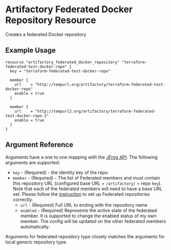 # Artifactory Federated Docker Repository Resource

Creates a federated Docker repository

## Example Usage

```hcl
resource "artifactory_federated_docker_repository" "terraform-federated-test-docker-repo" {
  key = "terraform-federated-test-docker-repo"

  member {
    url    = "http://tempurl.org/artifactory/terraform-federated-test-docker-repo"
    enable = true
  }

  member {
    url    = "http://tempurl2.org/artifactory/terraform-federated-test-docker-repo-2"
    enable = true
  }
}
```

## Argument Reference

Arguments have a one to one mapping with the [JFrog API](https://www.jfrog.com/confluence/display/JFROG/Repository+Configuration+JSON#RepositoryConfigurationJSON-FederatedRepository). The following arguments are supported:

* `key` - (Required) - the identity key of the repo
* `member` - (Required) - The list of Federated members and must contain this repository URL (configured base URL + `/artifactory/` + repo `key`). Note that each of the federated members will need to have a base URL set. Please follow the [instruction](https://www.jfrog.com/confluence/display/JFROG/Working+with+Federated+Repositories#WorkingwithFederatedRepositories-SettingUpaFederatedRepository) to set up Federated repositories correctly.
    * `url` - (Required) Full URL to ending with the repository name
    * `enabled` - (Required) Represents the active state of the federated member. It is supported to change the enabled status of my own member. The config will be updated on the other federated members automatically.

Arguments for federated repository type closely matches the arguments for local generic repository type.
